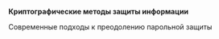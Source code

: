 **Криптографические методы защиты информации** 

Cовременные подходы к преодолению парольной защиты
